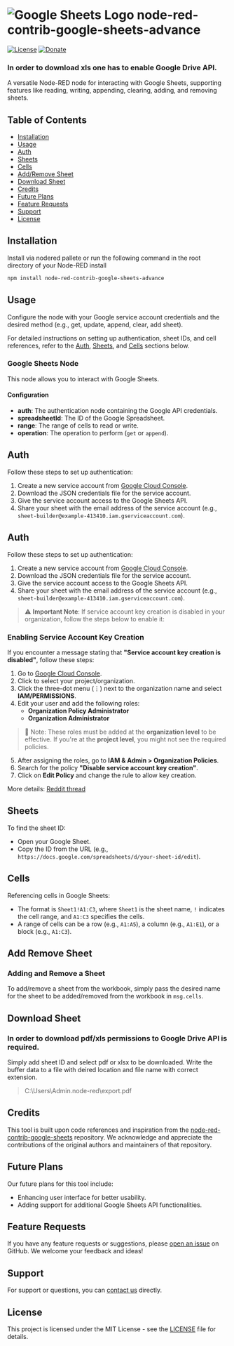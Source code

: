 # ![Google Sheets Logo](https://upload.wikimedia.org/wikipedia/commons/thumb/a/ae/Google_Sheets_2020_Logo.svg/50px-Google_Sheets_2020_Logo.svg.png) node-red-contrib-google-sheets-advance

[![License](https://img.shields.io/badge/license-MIT-blue.svg)](https://opensource.org/licenses/MIT)
[![Donate](https://img.shields.io/badge/buy%20me%20a%20coffee-donate-orange.svg)](https://www.buymeacoffee.com/rajansaumya)

### In order to download xls one has to enable Google Drive API. 

A versatile Node-RED node for interacting with Google Sheets, supporting features like reading, writing, appending, clearing, adding, and removing sheets.

## Table of Contents

- [Installation](#installation)
- [Usage](#usage)
- [Auth](#auth)
- [Sheets](#sheets)
- [Cells](#cells)
- [Add/Remove Sheet](#add-remove-sheet)
- [Download Sheet](#download-sheet)
- [Credits](#credits)
- [Future Plans](#future-plans)
- [Feature Requests](#feature-requests)
- [Support](#support)
- [License](#license)

## Installation

Install via nodered pallete or run the following command in the root directory of your Node-RED install

```sh
npm install node-red-contrib-google-sheets-advance
```

## Usage

Configure the node with your Google service account credentials and the desired method (e.g., get, update, append, clear, add sheet).

For detailed instructions on setting up authentication, sheet IDs, and cell references, refer to the [Auth](#auth), [Sheets](#sheets), and [Cells](#cells) sections below.

### Google Sheets Node

This node allows you to interact with Google Sheets.

#### Configuration

- **auth**: The authentication node containing the Google API credentials.
- **spreadsheetId**: The ID of the Google Spreadsheet.
- **range**: The range of cells to read or write.
- **operation**: The operation to perform (`get` or `append`).

## Auth

Follow these steps to set up authentication:

1. Create a new service account from [Google Cloud Console](https://console.cloud.google.com/iam-admin/serviceaccounts).
2. Download the JSON credentials file for the service account.
3. Give the service account access to the Google Sheets API.
4. Share your sheet with the email address of the service account (e.g., `sheet-builder@example-413410.iam.gserviceaccount.com`).

## Auth

Follow these steps to set up authentication:

1. Create a new service account from [Google Cloud Console](https://console.cloud.google.com/iam-admin/serviceaccounts).
2. Download the JSON credentials file for the service account.
3. Give the service account access to the Google Sheets API.
4. Share your sheet with the email address of the service account (e.g., `sheet-builder@example-413410.iam.gserviceaccount.com`).

> ⚠️ **Important Note**: If service account key creation is disabled in your organization, follow the steps below to enable it:

### Enabling Service Account Key Creation

If you encounter a message stating that **"Service account key creation is disabled"**, follow these steps:

1. Go to [Google Cloud Console](https://console.cloud.google.com/).
2. Click to select your project/organization.
3. Click the three-dot menu (⋮) next to the organization name and select **IAM/PERMISSIONS**.
4. Edit your user and add the following roles:
   - **Organization Policy Administrator**
   - **Organization Administrator**

> 📝 Note: These roles must be added at the **organization level** to be effective. If you're at the **project level**, you might not see the required policies.

5. After assigning the roles, go to **IAM & Admin > Organization Policies**.
6. Search for the policy **"Disable service account key creation"**.
7. Click on **Edit Policy** and change the rule to allow key creation.

More details: [Reddit thread](https://www.reddit.com/r/googleworkspace/comments/1biw03d/service_account_key_creation_is_disabled/)


## Sheets

To find the sheet ID:

- Open your Google Sheet.
- Copy the ID from the URL (e.g., `https://docs.google.com/spreadsheets/d/your-sheet-id/edit`).

## Cells

Referencing cells in Google Sheets:

- The format is `Sheet1!A1:C3`, where `Sheet1` is the sheet name, `!` indicates the cell range, and `A1:C3` specifies the cells.
- A range of cells can be a row (e.g., `A1:A5`), a column (e.g., `A1:E1`), or a block (e.g., `A1:C3`).

## Add Remove Sheet

### Adding and Remove a Sheet

To add/remove a sheet from the workbook, simply pass the desired name for the sheet to be added/removed from the workbook in `msg.cells`.

## Download Sheet

### In order to download pdf/xls permissions to Google Drive API is required.  

Simply add sheet ID and select pdf or xlsx to be downloaded. Write the buffer data to a file with deired location and file name with correct extension. 

>C:\Users\Admin\.node-red\export.pdf 

## Credits

This tool is built upon code references and inspiration from the [node-red-contrib-google-sheets](https://github.com/sammachin/node-red-contrib-google-sheets) repository. We acknowledge and appreciate the contributions of the original authors and maintainers of that repository.

## Future Plans

Our future plans for this tool include:

- Enhancing user interface for better usability.
- Adding support for additional Google Sheets API functionalities.

## Feature Requests

If you have any feature requests or suggestions, please [open an issue](https://github.com/rajansaumya/node-red-contrib-google-sheets-advance/issues) on GitHub. We welcome your feedback and ideas!

## Support

For support or questions, you can [contact us](mailto:rajan.saumya33@gmail.com) directly.

## License

This project is licensed under the MIT License - see the [LICENSE](LICENSE) file for details.
